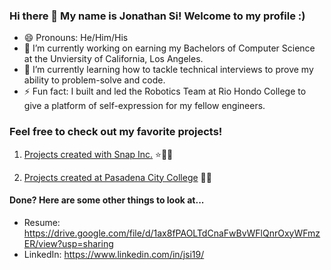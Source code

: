 ### Hi there 👋 My name is Jonathan Si! Welcome to my profile :)

- 😄 Pronouns: He/Him/His
- 🐻 I’m currently working on earning my Bachelors of Computer Science at the Unviersity of California, Los Angeles.
- 🌱 I’m currently learning how to tackle technical interviews to prove my ability to problem-solve and code.
- ⚡ Fun fact: I built and led the Robotics Team at Rio Hondo College to give a platform of self-expression for my fellow engineers.

### Feel free to check out my favorite projects!

1. [Projects created with Snap Inc.](https://github.com/jsi19/Snap-Inc-Projects) ⭐👻📸

2. [Projects created at Pasadena City College](https://github.com/JonathanCNg/Academic-Projects/blob/main/README.md) 🏫🎒


#### Done? Here are some other things to look at...

- Resume: https://drive.google.com/file/d/1ax8fPAOLTdCnaFwBvWFlQnrOxyWFmzER/view?usp=sharing
- LinkedIn: https://www.linkedin.com/in/jsi19/
